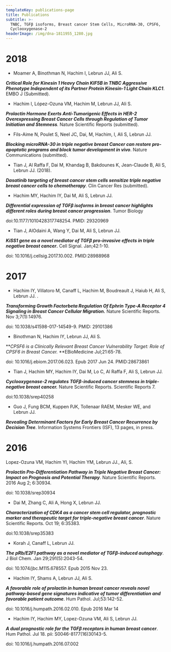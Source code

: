 ```yaml
---
templateKey: publications-page
title: Publications
subtitle: >-
  TNBC, TGFβ isoforms, Breast cancer Stem Cells, MicroRNA-30, CPSF6,
  Cyclooxygenase-2 
headerImage: /img/dna-1811955_1280.jpg
---
```

# 2018

* Moamer A, Binothman N, Hachim I, Lebrun JJ, Ali S.

**_Critical Role for Kinesin 1 Heavy Chain KIF5B in TNBC Aggressive Phenotype Independent of its Partner Protein Kinesin-1 Light Chain KLC1_**. EMBO J (Submitted).

* Hachim I, López-Ozuna VM, Hachim M, Lebrun JJ, Ali S. 

_**Prolactin Hormone Exerts Anti-Tumorigenic Effects in HER-2 Overexpressing Breast Cancer Cells through Regulation of Tumor Initiation and Stemness**._ Nature Scientific Reports (submitted).

* Fils-Aime N, Poulet S, Neel JC, Dai, M, Hachim, I, Ali S, Lebrun JJ. 

**_Blocking microRNA-30 in triple negative breast Cancer can restore pro-apoptotic programs and block tumor development in vivo_**. Nature Communications (submitted).

* Tian J, Al Raffa F, Dai M, Khandag B, Bakdounes K, Jean-Claude B, Ali S, Lebrun JJ. (2018).

_**Dasatinib targeting of breast cancer stem cells sensitize triple negative breast cancer cells to chemotherapy**._ Clin Cancer Res (submitted).

* Hachim MY, Hachim IY, Dai M, Ali S, Lebrun JJ. 

**_Differential expression of TGFβ isoforms in breast cancer highlights different roles during breast cancer progression_**. Tumor Biology 

doi:10.1177/1010428317748254. PMID: 29320969

* Tian J, AlOdaini A, Wang Y, Dai M, Ali S, Lebrun JJ. 

**_KiSS1 gene as a novel mediator of TGFβ pro-invasive effects in triple negative breast cancer_.** Cell Signal. Jan;42:1-10. 

doi: 10.1016/j.cellsig.2017.10.002. PMID:28988968

# 2017

* Hachim IY, Villatoro M, Canaff L, Hachim M, Boudreault J, Haiub H, Ali S, Lebrun JJ. .

**_Transforming Growth Factorbeta Regulation Of Ephrin Type-A Receptor 4 Signaling in Breast Cancer Cellular Migration._** Nature Scientific Reports. Nov 3;7(1):14976. 

doi: 10.1038/s41598-017-14549-9. PMID: 29101386

* Binothman N, Hachim IY, Lebrun JJ, Ali S. 

**_CPSF6 is a Clinically Relevant Breast Cancer Vulnerability Target: Role of CPSF6 in Breast Cancer._ **EBioMedicine Jul;21:65-78. 

doi: 10.1016/j.ebiom.2017.06.023. Epub 2017 Jun 24. PMID:28673861

* Tian J, Hachim MY, Hachim IY, Dai M, Lo C, Al Raffa F, Ali S, Lebrun JJ. 

**_Cyclooxygenase-2 regulates TGFβ-induced cancer stemness in triple-negative breast cancer._** Nature Scientific Reports. Scientific Reports 7.

doi:10.1038/srep40258

* Guo J, Fung BCM, Kuppen PJK, Tollenaar RAEM, Mesker WE, and Lebrun JJ. 

_**Revealing Determinant Factors for Early Breast Cancer Recurrence by Decision Tree**_. Information Systems Frontiers (ISF), 13 pages, in press. 

# 2016

Lopez-Ozuna VM, Hachim YI, Hachim YM, Lebrun JJ., Ali, S. 

**_Prolactin Pro-Differentiation Pathway in Triple Negative Breast Cancer: Impact on Prognosis and Potential Therapy_**. Nature Scientific Reports. 2016 Aug 2; 6:30934. 

doi: 10.1038/srep30934

* Dai M, Zhang C, Ali A, Hong X, Lebrun JJ. 

**_Characterization of CDK4 as a cancer stem cell regulator, prognostic marker and therapeutic target for triple-negative breast cancer_**. Nature Scientific Reports. Oct 19; 6:35383. 

doi:10.1038/srep35383

* Korah J, Canaff L, Lebrun JJ. 

**_The pRb/E2F1 pathway as a novel mediator of TGFβ-induced autophagy_**. J Biol Chem. Jan 29;291(5):2043-54.

doi: 10.1074/jbc.M115.678557. Epub 2015 Nov 23.

* Hachim IY, Shams A, Lebrun JJ, Ali S.

**_A favorable role of prolactin in human breast cancer reveals novel pathway-based gene signatures indicative of tumor differentiation and favorable patient outcome_**. Hum Pathol. Jul;53:142-52. 

doi: 10.1016/j.humpath.2016.02.010. Epub 2016 Mar 14

* Hachim IY, Hachim MY, Lopez-Ozuna VM, Ali S, Lebrun JJ. 

**_A dual prognostic role for the TGFβ receptors in human breast cancer_**. Hum Pathol. Jul 18. pii: S0046-8177(16)30143-5. 

doi: 10.1016/j.humpath.2016.07.002
